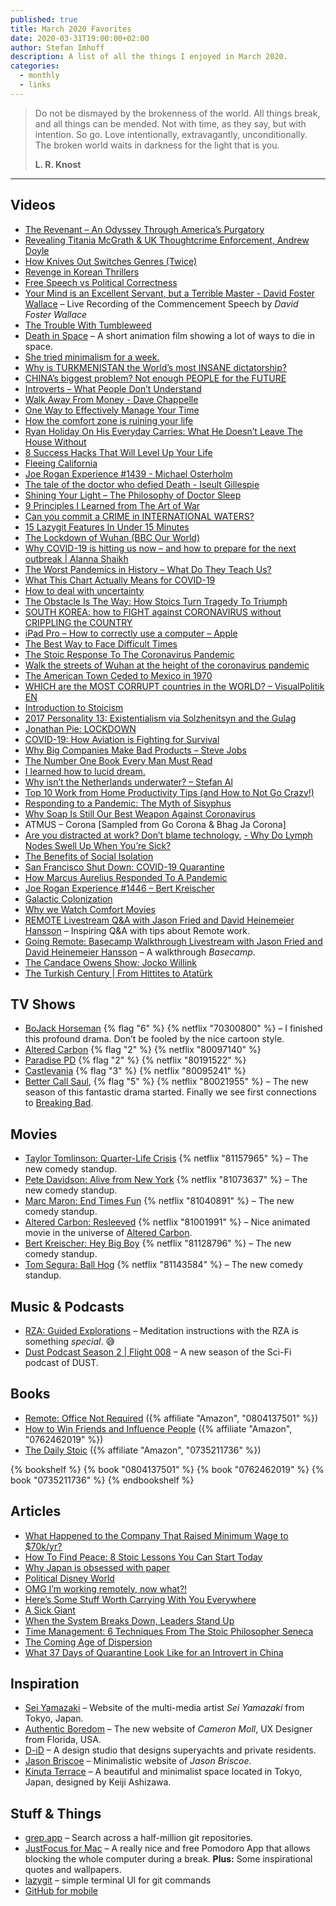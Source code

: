 ```yaml
---
published: true
title: March 2020 Favorites
date: 2020-03-31T19:00:00+02:00
author: Stefan Imhoff
description: A list of all the things I enjoyed in March 2020.
categories:
  - monthly
  - links
---
```


> Do not be dismayed by the brokenness of the world. All things break, and all things can be mended. Not with time, as they say, but with intention. So go. Love intentionally, extravagantly, unconditionally. The broken world waits in darkness for the light that is you.
>
> **L. R. Knost**

---

## Videos

- [The Revenant – An Odyssey Through America’s Purgatory](https://youtu.be/T7BNzk2oJA0)
- [Revealing Titania McGrath & UK Thoughtcrime Enforcement, Andrew Doyle](https://youtu.be/tJlbkCcKnHw)
- [How Knives Out Switches Genres (Twice)](https://youtu.be/AfF7-vJJBNY)
- [Revenge in Korean Thrillers](https://youtu.be/i0kMVeVZRws)
- [Free Speech vs Political Correctness](https://youtu.be/P4nhjOuboKc)
- [Your Mind is an Excellent Servant, but a Terrible Master - David Foster Wallace](https://youtu.be/OsAd4HGJS4o) – Live Recording of the Commencement Speech by _David Foster Wallace_
- [The Trouble With Tumbleweed](https://youtu.be/hsWr_JWTZss)
- [Death in Space](https://youtu.be/2ESuxKRuEvo) – A short animation film showing a lot of ways to die in space.
- [She tried minimalism for a week.](https://youtu.be/kgMtMUDL51M)
- [Why is TURKMENISTAN the World’s most INSANE dictatorship?](https://youtu.be/mk6wZSVntNM)
- [CHINA’s biggest problem? Not enough PEOPLE for the FUTURE](https://youtu.be/y4qFVuXEe-8)
- [Introverts – What People Don’t Understand](https://youtu.be/g-ixbvMlNig)
- [Walk Away From Money - Dave Chappelle](https://youtu.be/3TU7dGpvFEo)
- [One Way to Effectively Manage Your Time](https://youtu.be/sb9Si5ih3os)
- [How the comfort zone is ruining your life](https://youtu.be/0h-IAlNjd4Q)
- [Ryan Holiday On His Everyday Carries: What He Doesn’t Leave The House Without](https://youtu.be/oaXMijw241c)
- [8 Success Hacks That Will Level Up Your Life](https://youtu.be/govmnjHxMUc)
- [Fleeing California](https://youtu.be/6Svc7GLUqd4)
- [Joe Rogan Experience #1439 - Michael Osterholm](https://youtu.be/E3URhJx0NSw)
- [The tale of the doctor who defied Death - Iseult Gillespie](https://youtu.be/yJ9UtAmjs7Y)
- [Shining Your Light – The Philosophy of Doctor Sleep](https://youtu.be/8Te5Gv9VOb8)
- [9 Principles I Learned from The Art of War](https://youtu.be/gPZ_hEXbq9M)
- [Can you commit a CRIME in INTERNATIONAL WATERS?](https://youtu.be/ivhWqp7O39c)
- [15 Lazygit Features In Under 15 Minutes](https://youtu.be/CPLdltN7wgE)
- [The Lockdown of Wuhan (BBC Our World)](https://youtu.be/hGWlE4uiPJw)
- [Why COVID-19 is hitting us now – and how to prepare for the next outbreak | Alanna Shaikh](https://youtu.be/JGTtGCq9grE)
- [The Worst Pandemics in History – What Do They Teach Us?](https://youtu.be/_uL0ZgV6POc)
- [What This Chart Actually Means for COVID-19](https://youtu.be/fgBla7RepXU)
- [How to deal with uncertainty](https://youtu.be/jvDDPpxa-Vk)
- [The Obstacle Is The Way: How Stoics Turn Tragedy To Triumph](https://youtu.be/y1lHP1Pf-xk)
- [SOUTH KOREA: how to FIGHT against CORONAVIRUS without CRIPPLING the COUNTRY](https://youtu.be/BS0qoRyapUI)
- [iPad Pro – How to correctly use a computer – Apple](https://youtu.be/w0P0FQ770dE)
- [The Best Way to Face Difficult Times](https://youtu.be/dTfyrfnwouE)
- [The Stoic Response To The Coronavirus Pandemic](https://youtu.be/5WRd85r5VDE)
- [Walk the streets of Wuhan at the height of the coronavirus pandemic](https://youtu.be/hgRaxU8EohE)
- [The American Town Ceded to Mexico in 1970](https://youtu.be/okljAsg5Dy4)
- [WHICH are the MOST CORRUPT countries in the WORLD? – VisualPolitik EN](https://youtu.be/GMpiUZ-KAqs)
- [Introduction to Stoicism](https://youtu.be/KkZu-iwGZek)
- [2017 Personality 13: Existentialism via Solzhenitsyn and the Gulag](https://youtu.be/w84uRYq0Uc8)
- [Jonathan Pie: LOCKDOWN](https://youtu.be/AnZ_5cm5eXA)
- [COVID-19: How Aviation is Fighting for Survival](https://youtu.be/VX2e2iEg_pM)
- [Why Big Companies Make Bad Products – Steve Jobs](https://youtu.be/p6PgHFS48gY)
- [The Number One Book Every Man Must Read](https://youtu.be/rJ8IaZ4MXWo)
- [I learned how to lucid dream.](https://youtu.be/B8yJeNa-bPU)
- [Why isn’t the Netherlands underwater? – Stefan Al](https://youtu.be/25LW_PG2ZuI)
- [Top 10 Work from Home Productivity Tips (and How to Not Go Crazy!)](https://youtu.be/PLBYYdg0sfs)
- [Responding to a Pandemic: The Myth of Sisyphus](https://youtu.be/c2_t3M_vSsg)
- [Why Soap Is Still Our Best Weapon Against Coronavirus](https://youtu.be/ls8P68lqwWQ)
- ATMUS – Corona [Sampled from Go Corona & Bhag Ja Corona]<Flag label="1:54" />
- [Are you distracted at work? Don’t blame technology.](https://youtu.be/EosCR4Z70F4)
  [- Why Do Lymph Nodes Swell Up When You’re Sick?](https://youtu.be/cN0cTTRuFDk)
- [The Benefits of Social Isolation](https://youtu.be/nxQe9bPDW5E)
- [San Francisco Shut Down: COVID-19 Quarantine](https://youtu.be/uWYdU5weIxc)
- [How Marcus Aurelius Responded To A Pandemic](https://youtu.be/Em_qw-r6CMg)
- [Joe Rogan Experience #1446 – Bert Kreischer](https://youtu.be/Q0V6KIZiXco)
- [Galactic Colonization](https://youtu.be/c7OeeGcMFMc)
- [Why we Watch Comfort Movies](https://youtu.be/-cMNRomN6XQ)
- [REMOTE Livestream Q&A with Jason Fried and David Heinemeier Hansson](https://youtu.be/KPKOVT4vZD4) – Inspiring Q&A with tips about Remote work.
- [Going Remote: Basecamp Walkthrough Livestream with Jason Fried and David Heinemeier Hansson](https://youtu.be/CFzvA1dEvd8) – A walkthrough _Basecamp_.
- [The Candace Owens Show: Jocko Willink](https://youtu.be/N4IrIq2O3RQ)
- [The Turkish Century | From Hittites to Atatürk](https://youtu.be/XgjiJHV8P0w)

## TV Shows

- [BoJack Horseman](https://www.themoviedb.org/tv/61222-bojack-horseman) {% flag "6" %} {% netflix "70300800" %} – I finished this profound drama. Don’t be fooled by the nice cartoon style.
- [Altered Carbon](https://www.themoviedb.org/tv/68421-altered-carbon) {% flag "2" %} {% netflix "80097140" %}
- [Paradise PD](https://www.themoviedb.org/tv/81983-paradise-pd) {% flag "2" %} {% netflix "80191522" %}
- [Castlevania](https://www.themoviedb.org/tv/71024-castlevania) {% flag "3" %} {% netflix "80095241" %}
- [Better Call Saul](https://www.themoviedb.org/tv/60059-better-call-saul), {% flag "5" %} {% netflix "80021955" %} – The new season of this fantastic drama started. Finally we see first connections to [Breaking Bad](https://www.themoviedb.org/tv/1396-breaking-bad).

## Movies

- [Taylor Tomlinson: Quarter-Life Crisis](https://www.themoviedb.org/movie/671652-taylor-tomlinson-quarter-life-crisis) {% netflix "81157965" %} – The new comedy standup.
- [Pete Davidson: Alive from New York](https://www.themoviedb.org/movie/673768-pete-davidson-alive-from-new-york) {% netflix "81073637" %} – The new comedy standup.
- [Marc Maron: End Times Fun](https://www.themoviedb.org/movie/675595-marc-maron-end-times-fun) {% netflix "81040891" %} – The new comedy standup.
- [Altered Carbon: Resleeved](https://www.themoviedb.org/movie/665251) {% netflix "81001991" %} – Nice animated movie in the universe of [Altered Carbon](https://www.themoviedb.org/tv/68421-altered-carbon).
- [Bert Kreischer: Hey Big Boy](https://www.themoviedb.org/movie/675267-bert-kreischer-hey-big-boy) {% netflix "81128796" %} – The new comedy standup.
- [Tom Segura: Ball Hog](https://www.themoviedb.org/movie/676601-tom-segura-ball-hog) {% netflix "81143584" %} – The new comedy standup.

## Music & Podcasts

- [RZA: Guided Explorations](https://open.spotify.com/playlist/41ZulnSS3IIlk14X8HwNR0) – Meditation instructions with the RZA is something _special_. 😅
- [Dust Podcast Season 2 | Flight 008](https://www.watchdust.com/audio/) – A new season of the Sci-Fi podcast of DUST.

## Books

- [Remote: Office Not Required](https://www.goodreads.com/book/show/17316682-remote) ({% affiliate "Amazon", "0804137501" %})
- [How to Win Friends and Influence People](https://www.goodreads.com/book/show/4865.How_to_Win_Friends_and_Influence_People) ({% affiliate "Amazon", "0762462019" %})
- [The Daily Stoic](https://www.goodreads.com/book/show/29093292-the-daily-stoic) ({% affiliate "Amazon", "0735211736" %})

{% bookshelf %}
{% book "0804137501" %}
{% book "0762462019" %}
{% book "0735211736" %}
{% endbookshelf %}

## Articles

- [What Happened to the Company That Raised Minimum Wage to \$70k/yr?](https://kottke.org/20/02/what-happened-to-the-company-that-raised-minimum-wage-to-70kyr)
- [How To Find Peace: 8 Stoic Lessons You Can Start Today](https://dailystoic.com/how-to-find-peace-8-stoic-lessons-you-can-start-today/)
- [Why Japan is obsessed with paper](https://www.bbc.com/future/article/20200204-japans-intriguing-love-of-paper)
- [Political Disney World](https://waitbutwhy.com/2019/12/political-disney-world.html)
- [OMG I’m working remotely, now what?!](https://benediktlehnert.github.io/)
- [Here’s Some Stuff Worth Carrying With You Everywhere](https://ryanholiday.net/heres-some-stuff-worth-carrying-with-you-everywhere/)
- [A Sick Giant](https://waitbutwhy.com/2020/01/sick-giant.html)
- [When the System Breaks Down, Leaders Stand Up](https://dailystoic.com/marcus-aurelius-leadership-during-a-pandemic/)
- [Time Management: 6 Techniques From The Stoic Philosopher Seneca](https://dailystoic.com/time-management-6-techniques-from-the-stoic-philosopher-seneca/)
- [The Coming Age of Dispersion](https://quillette.com/2020/03/25/the-coming-age-of-dispersion/)
- [What 37 Days of Quarantine Look Like for an Introvert in China](https://introvertdear.com/news/what-37-days-of-quarantine-look-like-for-an-introvert-in-china/)

## Inspiration

- [Sei Yamazaki](seiyamazaki.com/) – Website of the multi-media artist _Sei Yamazaki_ from Tokyo, Japan.
- [Authentic Boredom](http://cameronmoll.com/) – The new website of _Cameron Moll_, UX Designer from Florida, USA.
- [D-iD](https://d-id.uk/) – A design studio that designs superyachts and private residents.
- [Jason Briscoe](http://jasonbriscoe.com/) – Minimalistic website of _Jason Briscoe_.
- [Kinuta Terrace](https://minimalissimo.com/articles/kinuta-terrace) – A beautiful and minimalist space located in Tokyo, Japan, designed by Keiji Ashizawa.

## Stuff & Things

- [grep.app](https://grep.app/) – Search across a half-million git repositories.
- [JustFocus for Mac](https://climstudio.com/justfocus/) – A really nice and free Pomodoro App that allows blocking the whole computer during a break. **Plus:** Some inspirational quotes and wallpapers.
- [lazygit](https://github.com/jesseduffield/lazygit) – simple terminal UI for git commands
- [GitHub for mobile](https://github.com/mobile/)
